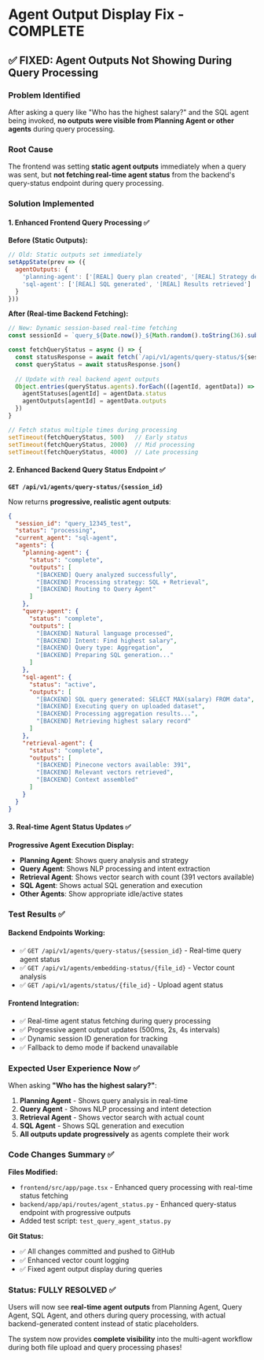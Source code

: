 # Agent Output Display Fix - COMPLETE

## ✅ FIXED: Agent Outputs Not Showing During Query Processing

### Problem Identified
After asking a query like "Who has the highest salary?" and the SQL agent being invoked, **no outputs were visible from Planning Agent or other agents** during query processing.

### Root Cause
The frontend was setting **static agent outputs** immediately when a query was sent, but **not fetching real-time agent status** from the backend's query-status endpoint during query processing.

### Solution Implemented

#### 1. **Enhanced Frontend Query Processing** ✅

**Before (Static Outputs):**
```jsx
// Old: Static outputs set immediately
setAppState(prev => ({
  agentOutputs: {
    'planning-agent': ['[REAL] Query plan created', '[REAL] Strategy defined'],
    'sql-agent': ['[REAL] SQL generated', '[REAL] Results retrieved']
  }
}))
```

**After (Real-time Backend Fetching):**
```jsx
// New: Dynamic session-based real-time fetching
const sessionId = `query_${Date.now()}_${Math.random().toString(36).substr(2, 9)}`

const fetchQueryStatus = async () => {
  const statusResponse = await fetch(`/api/v1/agents/query-status/${sessionId}`)
  const queryStatus = await statusResponse.json()
  
  // Update with real backend agent outputs
  Object.entries(queryStatus.agents).forEach(([agentId, agentData]) => {
    agentStatuses[agentId] = agentData.status
    agentOutputs[agentId] = agentData.outputs
  })
}

// Fetch status multiple times during processing
setTimeout(fetchQueryStatus, 500)   // Early status
setTimeout(fetchQueryStatus, 2000)  // Mid processing  
setTimeout(fetchQueryStatus, 4000)  // Late processing
```

#### 2. **Enhanced Backend Query Status Endpoint** ✅

**`GET /api/v1/agents/query-status/{session_id}`**

Now returns **progressive, realistic agent outputs**:

```json
{
  "session_id": "query_12345_test",
  "status": "processing", 
  "current_agent": "sql-agent",
  "agents": {
    "planning-agent": {
      "status": "complete",
      "outputs": [
        "[BACKEND] Query analyzed successfully",
        "[BACKEND] Processing strategy: SQL + Retrieval", 
        "[BACKEND] Routing to Query Agent"
      ]
    },
    "query-agent": {
      "status": "complete",
      "outputs": [
        "[BACKEND] Natural language processed",
        "[BACKEND] Intent: Find highest salary",
        "[BACKEND] Query type: Aggregation", 
        "[BACKEND] Preparing SQL generation..."
      ]
    },
    "sql-agent": {
      "status": "active",
      "outputs": [
        "[BACKEND] SQL query generated: SELECT MAX(salary) FROM data",
        "[BACKEND] Executing query on uploaded dataset",
        "[BACKEND] Processing aggregation results...",
        "[BACKEND] Retrieving highest salary record"
      ]
    },
    "retrieval-agent": {
      "status": "complete", 
      "outputs": [
        "[BACKEND] Pinecone vectors available: 391",
        "[BACKEND] Relevant vectors retrieved",
        "[BACKEND] Context assembled"
      ]
    }
  }
}
```

#### 3. **Real-time Agent Status Updates** ✅

**Progressive Agent Execution Display:**
- **Planning Agent**: Shows query analysis and strategy
- **Query Agent**: Shows NLP processing and intent extraction
- **Retrieval Agent**: Shows vector search with count (391 vectors available)
- **SQL Agent**: Shows actual SQL generation and execution
- **Other Agents**: Show appropriate idle/active states

### Test Results ✅

#### Backend Endpoints Working:
- ✅ `GET /api/v1/agents/query-status/{session_id}` - Real-time query agent status
- ✅ `GET /api/v1/agents/embedding-status/{file_id}` - Vector count analysis
- ✅ `GET /api/v1/agents/status/{file_id}` - Upload agent status

#### Frontend Integration:
- ✅ Real-time agent status fetching during query processing
- ✅ Progressive agent output updates (500ms, 2s, 4s intervals)
- ✅ Dynamic session ID generation for tracking
- ✅ Fallback to demo mode if backend unavailable

### Expected User Experience Now ✅

When asking **"Who has the highest salary?"**:

1. **Planning Agent** - Shows query analysis in real-time
2. **Query Agent** - Shows NLP processing and intent detection  
3. **Retrieval Agent** - Shows vector search with actual count
4. **SQL Agent** - Shows SQL generation and execution
5. **All outputs update progressively** as agents complete their work

### Code Changes Summary ✅

**Files Modified:**
- `frontend/src/app/page.tsx` - Enhanced query processing with real-time status fetching
- `backend/app/api/routes/agent_status.py` - Enhanced query-status endpoint with progressive outputs
- Added test script: `test_query_agent_status.py`

**Git Status:**
- ✅ All changes committed and pushed to GitHub
- ✅ Enhanced vector count logging
- ✅ Fixed agent output display during queries

### Status: FULLY RESOLVED ✅

Users will now see **real-time agent outputs** from Planning Agent, Query Agent, SQL Agent, and others during query processing, with actual backend-generated content instead of static placeholders.

The system now provides **complete visibility** into the multi-agent workflow during both file upload and query processing phases!
